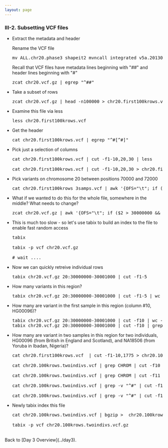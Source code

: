 ```yaml
---
layout: page
---
```


### III-2. Subsetting VCF files

- Extract the metadata and header
  
  Rename the VCF file 

  <pre>
  mv ALL.chr20.phase3_shapeit2_mvncall_integrated_v5a.20130502.genotypes.vcf.gz chr20.vcf.gz
  </pre>

  Recall that VCF files have metadata lines beginning with "##" and header lines beginning with "#"

  <pre>
  zcat chr20.vcf.gz | egrep "^##"
  </pre>

- Take a subset of rows 

  <pre>
  zcat chr20.vcf.gz | head -n100000 > chr20.first100krows.vcf
  </pre>

- Examine this file via less

  <pre>
  less chr20.first100krows.vcf
  </pre>

- Get the header
  
  <pre>
  cat chr20.first100krows.vcf | egrep "^#[^#]"
  </pre>

- Pick just a selection of columns
  
  <pre>
  cat chr20.first100krows.vcf | cut -f1-10,20,30 | less

  cat chr20.first100krows.vcf | cut -f1-10,20,30 > chr20.first100krows_3samps.vcf
  </pre>

- Pick variants on chromosome 20 between positions 70000 and 72000

  <pre>
  cat chr20.first100krows_3samps.vcf | awk '{OFS="\t"; if ($2 > 70000 && $2 < 71000){ print }}' 
  </pre>

- What if we wanted to do this for the whole file, somewhere in the middle?  What needs to change?

  <pre>
  zcat chr20.vcf.gz | awk '{OFS="\t"; if ($2 > 30000000 && $2 < 30001000){ print }}' 
  </pre>

- This is much too slow - so let's use tabix to build an index to the file to enable fast random access
  
  <pre>
  tabix 

  tabix -p vcf chr20.vcf.gz

  # wait ....
  </pre>

- Now we can quickly retreive individual rows

  <pre>
  tabix chr20.vcf.gz 20:30000000-30001000 | cut -f1-5
  </pre>

- How many variants in this region?

  <pre>
  tabix chr20.vcf.gz 20:30000000-30001000 | cut -f1-5 | wc -l
  </pre>

- How many are variant in the first sample in this region (column #10, HG00096)?

  <pre>
  tabix chr20.vcf.gz 20:30000000-30001000 | cut -f10 | wc -l
  tabix chr20.vcf.gz 20:30000000-30001000 | cut -f10 | grep -v "0.0" | wc -l
  </pre>

- How many are variant in two samples in this region for two individuals, HG00096 (from British in England and Scotland), and NA18506 (from Yoruba in Ibadan, Nigeria)?

  <pre>
  cat chr20.first100krows.vcf  | cut -f1-10,1775 > chr20.100krows.twoindivs.vcf

  cat chr20.100krows.twoindivs.vcf | grep CHROM | cut -f10 | head 

  cat chr20.100krows.twoindivs.vcf | grep CHROM | cut -f11 | head 

  cat chr20.100krows.twoindivs.vcf | grep -v "^#" | cut -f10 | grep -v "0.0" | wc -l

  cat chr20.100krows.twoindivs.vcf | grep -v "^#" | cut -f11 | grep -v "0.0" | wc -l
  </pre>

- Newly tabix index this file
  
  <pre>
  cat chr20.100krows.twoindivs.vcf | bgzip >  chr20.100krows.twoindivs.vcf.gz

  tabix -p vcf chr20.100krows.twoindivs.vcf.gz 
  </pre>


<br>
Back to [Day 3 Overview](../day3).